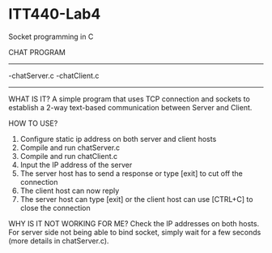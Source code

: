 # ITT440-Lab4
Socket programming in C

CHAT PROGRAM
************
-chatServer.c
-chatClient.c
************

WHAT IS IT?
A simple program that uses TCP connection and sockets to establish a 2-way text-based communication between Server and Client.

HOW TO USE?
1. Configure static ip address on both server and client hosts
2. Compile and run chatServer.c
4. Compile and run chatClient.c
5. Input the IP address of the server
6. The server host has to send a response or type [exit] to cut off the connection
7. The client host can now reply
8. The server host can type [exit] or the client host can use [CTRL+C] to close the connection

WHY IS IT NOT WORKING FOR ME?
Check the IP addresses on both hosts. For server side not being able to bind socket, simply wait for a few seconds (more details in chatServer.c).

